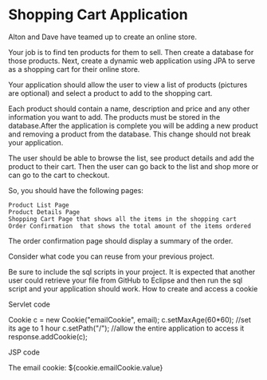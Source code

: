 # Shopping Cart Application

Alton and Dave have teamed up to create an online store.

Your job is to find ten products for them to sell. Then create a database for those products. Next, create a dynamic web application using JPA to serve as a shopping cart for their online store.

Your application should allow the user to view a list of products (pictures are optional) and select a product to add to the shopping cart.

Each product should contain a name, description and price and any other information you want to add. The products must be stored in the database.After the application is complete you will be adding a new product and removing a product from the database. This change should not break your application.

The user should be able to browse the list, see product details and add the product to their cart. Then the user can go back to the list and shop more or can go to the cart to checkout.

So, you should have the following pages:

    Product List Page
    Product Details Page
    Shopping Cart Page that shows all the items in the shopping cart
    Order Confirmation  that shows the total amount of the items ordered

 

The order confirmation page should display a summary of the order.

Consider what code you can reuse from your previous project.

Be sure to include the sql scripts in your project. It is expected that another user could retrieve your file from GitHub to Eclipse and then run the sql script and your application should work.
How to create and access a cookie

Servlet code

Cookie c = new Cookie("emailCookie", email);
c.setMaxAge(60*60); //set its age to 1 hour
c.setPath("/"); //allow the entire application to access it
response.addCookie(c);

JSP code

<p>The email cookie: ${cookie.emailCookie.value}</p>

